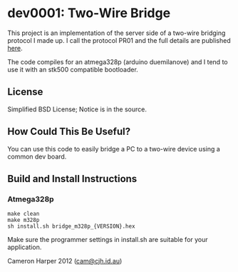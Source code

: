 # dev0001: Two-Wire Bridge

This project is an implementation of the server side of a two-wire bridging protocol I made up. I call the protocol PR01 and the full details are published [here](doc/doc0002-0.02.pdf).

The code compiles for an atmega328p (arduino duemilanove) and I tend to use it with an stk500 compatible bootloader.

## License
Simplified BSD License; Notice is in the source.

## How Could This Be Useful?
You can use this code to easily bridge a PC to a two-wire device using a common dev board.

## Build and Install Instructions
### Atmega328p
    make clean
    make m328p
    sh install.sh bridge_m328p_{VERSION}.hex
Make sure the programmer settings in install.sh are suitable for your application.

Cameron Harper 2012
(cam@cjh.id.au) 

